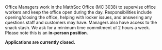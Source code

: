 Office Managers work in the MathSoc Office (MC 3038) to supervise office workers and keep the office open during the day. Responsibilities include opening/closing the office, helping with locker issues, and answering any questions staff and customers may have. Managers also have access to the snack stash. We ask for a minimum time commitment of 2 hours a week. Please note this is an **in-person position**.

**Applications are currently closed.**

